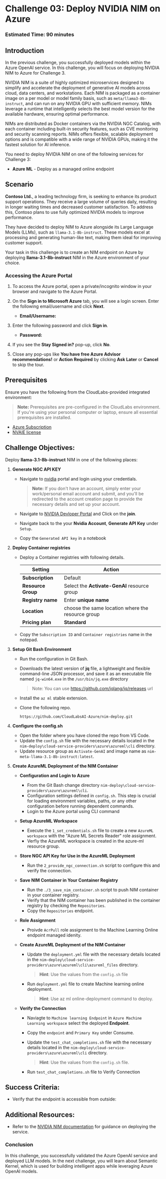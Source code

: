 # Challenge 03: Deploy NVIDIA NIM on Azure

### Estimated Time: 90 minutes

## Introduction

In the previous challenge, you successfully deployed models within the Azure OpenAI service. In this challenge, you will focus on deploying NVIDIA NIM to Azure for Challenge 3. 

NVIDIA NIM is a suite of highly optimized microservices designed to simplify and accelerate the deployment of generative AI models across cloud, data centers, and workstations. Each NIM is packaged as a container image on a per model or model family basis, such as `meta/llama3-8b-instruct`, and can run on any NVIDIA GPU with sufficient memory. NIMs leverage a runtime that intelligently selects the best model version for the available hardware, ensuring optimal performance.

NIMs are distributed as Docker containers via the NVIDIA NGC Catalog, with each container including built-in security features, such as CVE monitoring and security scanning reports. NIMs offers flexible, scalable deployment options and is compatible with a wide range of NVIDIA GPUs, making it the fastest solution for AI inference.

You need to deploy NVIDIA NIM on one of the following services for Challenge 3:

- **Azure ML** - Deploy as a managed online endpoint
  

## Scenario

**Contoso Ltd.**, a leading technology firm, is seeking to enhance its product support operations. They receive a large volume of queries daily, resulting in longer waiting times and decreased customer satisfaction. To address this, Contoso plans to use fully optimized NVIDIA models to improve performance.

They have decided to deploy NIM to Azure alongside its Large Language Models (LLMs), such as `llama-3.1-8b-instruct`. These models excel at processing and generating human-like text, making them ideal for improving customer support.

Your task in this challenge is to create an NIM endpoint on Azure by deploying **llama-3.1-8b-instruct** NIM in the Azure environment of your choice.

### Accessing the Azure Portal

1. To access the Azure portal, open a private/incognito window in your browser and navigate to the Azure Portal.

1. On the **Sign in to Microsoft Azure** tab, you will see a login screen. Enter the following email/username and click **Next**.

   - **Email/Username:** <inject key="AzureAdUserEmail"></inject>

1. Enter the following password and click **Sign in**.

   - **Password:** <inject key="AzureAdUserPassword"></inject>

1. If you see the **Stay Signed in?** pop-up, click **No**.

1. Close any pop-ups like **You have free Azure Advisor recommendations!** or **Action Required** by clicking **Ask Later** or **Cancel** to skip the tour.

## Prerequisites

Ensure you have the following from the CloudLabs-provided integrated environment:

> **Note:** Prerequisites are pre-configured in the CloudLabs environment. If you're using your personal computer or laptop, ensure all essential prerequisites are installed.

- [Azure Subscription](https://azure.microsoft.com/en-us/free/)
- [NVAIE license](./Getting-NVAIE-License.md)

## Challenge Objectives:

Deploy **llama-3.1-8b-instruct** NIM in one of the following places:

1. **Generate NGC API KEY**
    
   -  Navigate to [nvidia](https://ngc.nvidia.com/signin) portal and login using your credentials.
      
      >**Note:** If you don't have an account, simply enter your work/personal email account and submit, and you'll be redirected to the account creation page to provide the necessary details and set up your account.
   
   - Navigate to [NVIDIA Devloper Portal](https://developer.nvidia.com/developer-program?ncid=pa-srch-goog-746366&_bt=699127533347&_bk=join%20nvidia%20developer%20program&_bm=b&_bn=g&_bg=161777607269&gad_source=1&gclid=Cj0KCQjwxsm3BhDrARIsAMtVz6MYF3MjayqdjwpkljkJ5ZSVv8IqKIExaNHyiPgUykfiJPplssYqyeIaAlNDEALw_wcB) and Click on the **join**.

   - Navigate back to the your **Nvidia Account**, **Generate API Key** under `Setup`.

   - Copy the `Generated API key` in a notebook

2. **Deploy Container registries**

   - Deploy a Container registries with following details.

     | Setting | Action |
     | --- | --- |
     | **Subscription** | Default |
     | **Resource Group** | Select the **Activate-GenAI** resource group |
     | **Registry name** | Enter **unique name** |
     | **Location** | choose the same location where the resource group  |
     | **Pricing plan** | **Standard** |

   - Copy the `Subscription ID` and `Container registries` name in the notepad.

3. **Setup Git Bash Environment**

   - Run the configuration in Git Bash.
   
   - Downloads the latest version of **jq**  file, a lightweight and flexible command-line JSON processor, and save it as an executable file named `jq-win64.exe` in the `/usr/bin/jq.exe` directory

     > Note: You can use https://github.com/jqlang/jq/releases url 
   
   - Install the `az ml` stable extension.

   - Clone the following repo.

      ```
      https://github.com/CloudLabsAI-Azure/nim-deploy.git
      ```

4. **Configure the config.sh**

   - Open the folder where you have cloned the repo from VS Code.
   - Update the `config.sh` file with the necessary details located in the `nim-deploy\cloud-service-providers\azure\azureml\cli` directory.
   - Update resource group as `Activate-GenAI` and image name as `nim-meta-llama-3.1-8b-instruct:latest`.

5. **Create AzureML Deployment of the NIM Container**

   - **Configuration and Login to Azure**

      - From the Git Bash change directory `nim-deploy\cloud-service-providers\azure\azureml\cli`.
      - Configuration settings defined in `config.sh`. This step is crucial for loading environment variables, paths, or any other configuration before running dependent commands.
      - Login to the Azure portal using CLI command

   - **Setup AzureML Workspace**

      - Execute the `1_set_credentials.sh` file to create a new `AzureML workspace` with the "Azure ML Secrets Reader" role assignment.
      - Verfiy the AzureML workspace is created in the azure-ml resource group.
   
   - **Store NGC API Key for Use in the AzureML Deployment**

      - Run the `2_provide_ngc_connection.sh` script to configure this and verify the connection.
   
   - **Save NIM Container in Your Container Registry**

       - Run the `./3_save_nim_container.sh` script to push NIM container in your container registry.
       - Verify that the NIM container has been published in the container registry by checking the `Repositories`.
       - Copy the `Repositories` endpoint.
   
   - **Role Assignment**
       
       - Proivde `AcrPull` role assignment to the Machine Learning Online endpoint managed idenity.

   - **Create AzureML Deployment of the NIM Container**

       - Update the `deployment.yml` file with the necessary details located in the `nim-deploy\cloud-service-providers\azure\azureml\cli\azureml_files` directory.
        
         > **Hint**: Use the values from the `config.sh` file
       
       - Run `deployment.yml` file to create Machine learning online deployment.

         > **Hint**: Use az ml online-deployment command to deploy.
   
   - **Verify the Connection**

     - Naviagte to `Machine learning Endpoint` in `Azure Machine Learning workspace` select the deployed **Endpoint**.
     
     - Copy the `endpoint` and `Primary Key` under Consume.
     
     - Update the `test_chat_completions.sh` file with the necessary details located in the `nim-deploy\cloud-service-providers\azure\azureml\cli` directory.
       
       > **Hint**: Use the values from the `config.sh` file.
      
      - Run `test_chat_completions.sh` file to Verify Connection


## Success Criteria:

- Verify that the endpoint is accessible from outside:
  
## Additional Resources:

- Refer to the [NVIDIA NIM documentation](https://docs.nvidia.com/nim/large-language-models/latest/introduction.html) for guidance on deploying the service.

### Conclusion

In this challenge, you successfully validated the Azure OpenAI service and deployed LLM models. In the next challenge, you will learn about Semantic Kernel, which is used for building intelligent apps while leveraging Azure OpenAI models.
